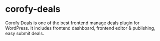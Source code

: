 # corofy-deals
Corofy Deals is one of the best frontend manage deals plugin for WordPress. It includes frontend dashboard, frontend editor &amp; publishing, easy submit deals.

